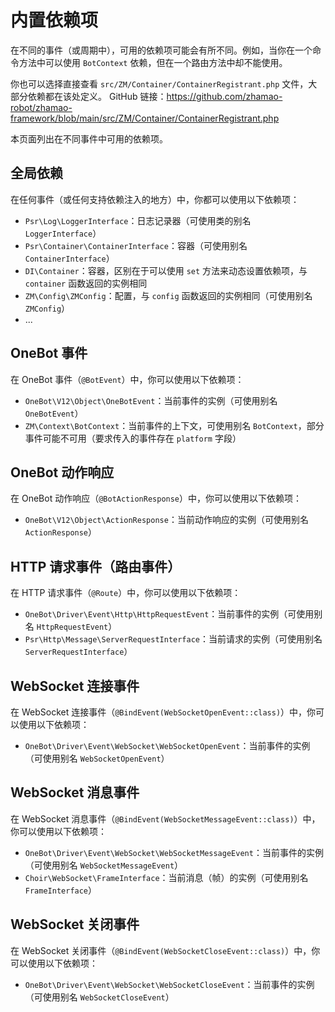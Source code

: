 # 内置依赖项

在不同的事件（或周期中），可用的依赖项可能会有所不同。例如，当你在一个命令方法中可以使用 `BotContext` 依赖，但在一个路由方法中却不能使用。

你也可以选择直接查看 `src/ZM/Container/ContainerRegistrant.php` 文件，大部分依赖都在该处定义。
GitHub 链接：https://github.com/zhamao-robot/zhamao-framework/blob/main/src/ZM/Container/ContainerRegistrant.php

本页面列出在不同事件中可用的依赖项。

## 全局依赖

在任何事件（或任何支持依赖注入的地方）中，你都可以使用以下依赖项：

- `Psr\Log\LoggerInterface`：日志记录器（可使用类的别名 `LoggerInterface`）
- `Psr\Container\ContainerInterface`：容器（可使用别名 `ContainerInterface`）
- `DI\Container`：容器，区别在于可以使用 `set` 方法来动态设置依赖项，与 `container` 函数返回的实例相同
- `ZM\Config\ZMConfig`：配置，与 `config` 函数返回的实例相同（可使用别名 `ZMConfig`）
- ...

## OneBot 事件

在 OneBot 事件（`@BotEvent`）中，你可以使用以下依赖项：

- `OneBot\V12\Object\OneBotEvent`：当前事件的实例（可使用别名 `OneBotEvent`）
- `ZM\Context\BotContext`：当前事件的上下文，可使用别名 `BotContext`，部分事件可能不可用（要求传入的事件存在 `platform` 字段）

## OneBot 动作响应

在 OneBot 动作响应（`@BotActionResponse`）中，你可以使用以下依赖项：

- `OneBot\V12\Object\ActionResponse`：当前动作响应的实例（可使用别名 `ActionResponse`）

## HTTP 请求事件（路由事件）

在 HTTP 请求事件（`@Route`）中，你可以使用以下依赖项：

- `OneBot\Driver\Event\Http\HttpRequestEvent`：当前事件的实例（可使用别名 `HttpRequestEvent`）
- `Psr\Http\Message\ServerRequestInterface`：当前请求的实例（可使用别名 `ServerRequestInterface`）

## WebSocket 连接事件

在 WebSocket 连接事件（`@BindEvent(WebSocketOpenEvent::class)`）中，你可以使用以下依赖项：

- `OneBot\Driver\Event\WebSocket\WebSocketOpenEvent`：当前事件的实例（可使用别名 `WebSocketOpenEvent`）

## WebSocket 消息事件

在 WebSocket 消息事件（`@BindEvent(WebSocketMessageEvent::class)`）中，你可以使用以下依赖项：

- `OneBot\Driver\Event\WebSocket\WebSocketMessageEvent`：当前事件的实例（可使用别名 `WebSocketMessageEvent`）
- `Choir\WebSocket\FrameInterface`：当前消息（帧）的实例（可使用别名 `FrameInterface`）

## WebSocket 关闭事件

在 WebSocket 关闭事件（`@BindEvent(WebSocketCloseEvent::class)`）中，你可以使用以下依赖项：

- `OneBot\Driver\Event\WebSocket\WebSocketCloseEvent`：当前事件的实例（可使用别名 `WebSocketCloseEvent`）
